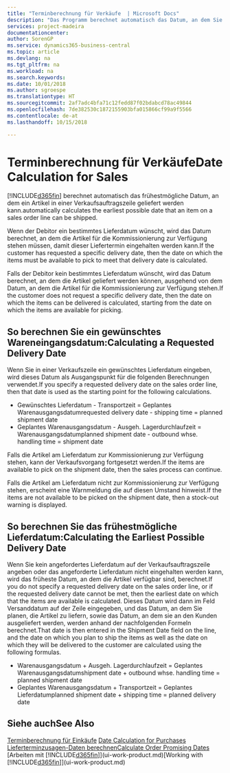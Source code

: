 ```yaml
---
title: "Terminberechnung für Verkäufe  | Microsoft Docs"
description: "Das Programm berechnet automatisch das Datum, an dem Sie einen Artikel bestellen müssen, damit er zu einem bestimmten Datum im Lagerbestand vorhanden ist. Dies ist das Datum, an dem Sie erwarten können, dass Artikel, die an einem bestimmten Datum bestellt wurden, zur Kommissionierung verfügbar sind."
services: project-madeira
documentationcenter: 
author: SorenGP
ms.service: dynamics365-business-central
ms.topic: article
ms.devlang: na
ms.tgt_pltfrm: na
ms.workload: na
ms.search.keywords: 
ms.date: 10/01/2018
ms.author: sgroespe
ms.translationtype: HT
ms.sourcegitcommit: 2af7adc4bfa71c12fedd87f02bdabcd78ac49844
ms.openlocfilehash: 7de382530c1872155903bfa015866cf99a9f5566
ms.contentlocale: de-at
ms.lasthandoff: 10/15/2018

---
```

# <a name="date-calculation-for-sales"></a><span data-ttu-id="d2cce-104">Terminberechnung für Verkäufe</span><span class="sxs-lookup"><span data-stu-id="d2cce-104">Date Calculation for Sales</span></span>
[!INCLUDE[d365fin](includes/d365fin_md.md)] <span data-ttu-id="d2cce-105">berechnet automatisch das frühestmögliche Datum, an dem ein Artikel in einer Verkaufsauftragszeile geliefert werden kann.</span><span class="sxs-lookup"><span data-stu-id="d2cce-105">automatically calculates the earliest possible date that an item on a sales order line can be shipped.</span></span>

<span data-ttu-id="d2cce-106">Wenn der Debitor ein bestimmtes Lieferdatum wünscht, wird das Datum berechnet, an dem die Artikel für die Kommissionierung zur Verfügung stehen müssen, damit dieser Liefertermin eingehalten werden kann.</span><span class="sxs-lookup"><span data-stu-id="d2cce-106">If the customer has requested a specific delivery date, then the date on which the items must be available to pick to meet that delivery date is calculated.</span></span>

<span data-ttu-id="d2cce-107">Falls der Debitor kein bestimmtes Lieferdatum wünscht, wird das Datum berechnet, an dem die Artikel geliefert werden können, ausgehend von dem Datum, an dem die Artikel für die Kommissionierung zur Verfügung stehen.</span><span class="sxs-lookup"><span data-stu-id="d2cce-107">If the customer does not request a specific delivery date, then the date on which the items can be delivered is calculated, starting from the date on which the items are available for picking.</span></span>

## <a name="calculating-a-requested-delivery-date"></a><span data-ttu-id="d2cce-108">So berechnen Sie ein gewünschtes Wareneingangsdatum:</span><span class="sxs-lookup"><span data-stu-id="d2cce-108">Calculating a Requested Delivery Date</span></span>
<span data-ttu-id="d2cce-109">Wenn Sie in einer Verkaufszeile ein gewünschtes Lieferdatum eingeben, wird dieses Datum als Ausgangspunkt für die folgenden Berechnungen verwendet.</span><span class="sxs-lookup"><span data-stu-id="d2cce-109">If you specify a requested delivery date on the sales order line, then that date is used as the starting point for the following calculations.</span></span>

- <span data-ttu-id="d2cce-110">Gewünschtes Lieferdatum - Transportzeit = Geplantes Warenausgangsdatum</span><span class="sxs-lookup"><span data-stu-id="d2cce-110">requested delivery date - shipping time = planned shipment date</span></span>
- <span data-ttu-id="d2cce-111">Geplantes Warenausgangsdatum - Ausgeh. Lagerdurchlaufzeit = Warenausgangsdatum</span><span class="sxs-lookup"><span data-stu-id="d2cce-111">planned shipment date - outbound whse. handling time = shipment date</span></span>

<span data-ttu-id="d2cce-112">Falls die Artikel am Lieferdatum zur Kommissionierung zur Verfügung stehen, kann der Verkaufsvorgang fortgesetzt werden.</span><span class="sxs-lookup"><span data-stu-id="d2cce-112">If the items are available to pick on the shipment date, then the sales process can continue.</span></span>

<span data-ttu-id="d2cce-113">Falls die Artikel am Lieferdatum nicht zur Kommissionierung zur Verfügung stehen, erscheint eine Warnmeldung die auf diesen Umstand hinweist.</span><span class="sxs-lookup"><span data-stu-id="d2cce-113">If the items are not available to be picked on the shipment date, then a stock-out warning is displayed.</span></span>

## <a name="calculating-the-earliest-possible-delivery-date"></a><span data-ttu-id="d2cce-114">So berechnen Sie das frühestmögliche Lieferdatum:</span><span class="sxs-lookup"><span data-stu-id="d2cce-114">Calculating the Earliest Possible Delivery Date</span></span>
<span data-ttu-id="d2cce-115">Wenn Sie kein angefordertes Lieferdatum auf der Verkaufsauftragszeile angeben oder das angeforderte Lieferdatum nicht eingehalten werden kann, wird das früheste Datum, an dem die Artikel verfügbar sind, berechnet.</span><span class="sxs-lookup"><span data-stu-id="d2cce-115">If you do not specify a requested delivery date on the sales order line, or if the requested delivery date cannot be met, then the earliest date on which that the items are available is calculated.</span></span> <span data-ttu-id="d2cce-116">Dieses Datum wird dann im Feld Versanddatum auf der Zeile eingegeben, und das Datum, an dem Sie planen, die Artikel zu liefern, sowie das Datum, an dem sie an den Kunden ausgeliefert werden, werden anhand der nachfolgenden Formeln berechnet.</span><span class="sxs-lookup"><span data-stu-id="d2cce-116">That date is then entered in the Shipment Date field on the line, and the date on which you plan to ship the items as well as the date on which they will be delivered to the customer are calculated using the following formulas.</span></span>

- <span data-ttu-id="d2cce-117">Warenausgangsdatum + Ausgeh. Lagerdurchlaufzeit = Geplantes Warenausgangsdatum</span><span class="sxs-lookup"><span data-stu-id="d2cce-117">shipment date + outbound whse. handling time = planned shipment date</span></span>
- <span data-ttu-id="d2cce-118">Geplantes Warenausgangsdatum + Transportzeit = Geplantes Lieferdatum</span><span class="sxs-lookup"><span data-stu-id="d2cce-118">planned shipment date + shipping time = planned delivery date</span></span>


## <a name="see-also"></a><span data-ttu-id="d2cce-119">Siehe auch</span><span class="sxs-lookup"><span data-stu-id="d2cce-119">See Also</span></span>  
 <span data-ttu-id="d2cce-120">[Terminberechnung für Einkäufe](purchasing-date-calculation-for-purchases.md) </span><span class="sxs-lookup"><span data-stu-id="d2cce-120">[Date Calculation for Purchases](purchasing-date-calculation-for-purchases.md) </span></span>  
 [<span data-ttu-id="d2cce-121">Lieferterminzusagen-Daten berechnen</span><span class="sxs-lookup"><span data-stu-id="d2cce-121">Calculate Order Promising Dates</span></span>](sales-how-to-calculate-order-promising-dates.md)  
 <span data-ttu-id="d2cce-122">[Arbeiten mit [!INCLUDE[d365fin](includes/d365fin_md.md)]](ui-work-product.md)</span><span class="sxs-lookup"><span data-stu-id="d2cce-122">[Working with [!INCLUDE[d365fin](includes/d365fin_md.md)]](ui-work-product.md)</span></span>

